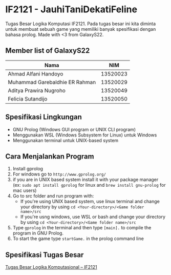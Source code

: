 # IF2121 - JauhiTaniDekatiFeline

Tugas Besar Logika Komputasi IF2121. Pada tugas besar ini kita diminta untuk membuat sebuah game yang memiliki banyak spesifikasi dengan bahasa prolog. Made with <3 from GalaxyS22.

## Member list of GalaxyS22

| Nama                           | NIM      |
| ------------------------------ | -------- |
| Ahmad Alfani Handoyo           | 13520023 |
| Muhammad Garebaldhie ER Rahman | 13520029 |
| Aditya Prawira Nugroho         | 13520049 |
| Felicia Sutandijo              | 13520050 |

## Spesifikasi Lingkungan

- GNU Prolog (Windows GUI program or UNIX CLI program)
- Menggunakan WSL (Windows Subsystem for Linux) untuk Windows
- Menggunakan terminal untuk UNIX-based system

## Cara Menjalankan Program

1. Install gprolog
2. For windows go to `http://www.gprolog.org/`
3. if you are in UNIX based system install it with your package manager (ex: `sudo apt install gprolog` for linux and `brew install gnu-prolog` for mac users)
4. Go to src folder and run program with:
   - If you're using UNIX based system, use linux terminal and change your directory by using `cd <Your-directory>/<Game folder name>/src`
   - If you're usng windows, use WSL or bash and change your directory by using `cd <Your-directory>/<Game folder name>/src`
5. Type `gprolog` in the terminal and then type `[main].` to compile the program in GNU Prolog.
6. To start the game type `startGame.` in the prolog command line

## Spesifikasi Tugas Besar

[Tugas Besar Logika Komputasional – IF2121](https://docs.google.com/document/d/15iaOJ1DnSfNMVwf6HU0i5PdTpW8opQNcFwil6gcQzq4/edit)
